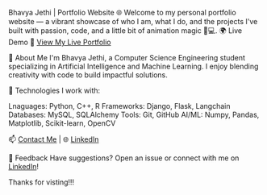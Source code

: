 Bhavya Jethi | Portfolio Website 🌐
Welcome to my personal portfolio website — a vibrant showcase of who I am, what I do, and the projects I've built with passion, code, and a little bit of animation magic 🎨💻.
🌍 Live Demo
🔗 [View My Live Portfolio](https://portfolio-nu-beige-22.vercel.app/)

🚀 About Me
I'm Bhavya Jethi, a Computer Science Engineering student specializing in Artificial Intelligence and Machine Learning. I enjoy blending creativity with code to build impactful solutions.

🔧 Technologies I work with:

Lnaguages: Python, C++, R
Frameworks: Django, Flask, Langchain
Databases: MySQL, SQLAlchemy
Tools: Git, GitHub
AI/ML: Numpy, Pandas, Matplotlib, Scikit-learn, OpenCV

📫 [Contact Me](jethibhavya@gmail.com) | 🌐 [LinkedIn](https://www.linkedin.com/in/bhavya-jethi-3b306b250/)

💬 Feedback
Have suggestions? Open an issue or connect with me on [LinkedIn](https://www.linkedin.com/in/bhavya-jethi-3b306b250/)!

Thanks for visting!!!



